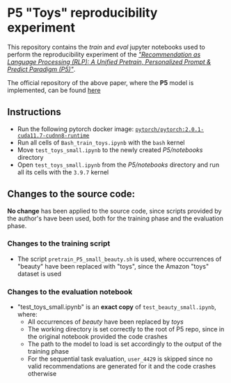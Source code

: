 # P5 "Toys" reproducibility experiment

This repository contains the *train* and *eval* jupyter notebooks used to perform the reproducibility experiment of the
[*"Recommendation as Language Processing (RLP): A Unified Pretrain, Personalized Prompt & Predict Paradigm (P5)"*](https://arxiv.org/pdf/2203.13366.pdf).

The official repository of the above paper, where the **P5** model is implemented, 
can be found [here](https://github.com/jeykigung/P5) 


## Instructions

- Run the following pytorch docker image: [`pytorch/pytorch:2.0.1-cuda11.7-cudnn8-runtime`](https://hub.docker.com/layers/pytorch/pytorch/2.0.1-cuda11.7-cudnn8-runtime/images/sha256-82e0d379a5dedd6303c89eda57bcc434c40be11f249ddfadfd5673b84351e806)
- Run all cells of `Bash_train_toys.ipynb` with the `bash` kernel
- Move `test_toys_small.ipynb` to the newly created *P5/notebooks* directory
- Open `test_toys_small.ipynb` from the *P5/notebooks* directory and run all its cells with the `3.9.7` kernel

## Changes to the source code:

**No change** has been applied to the source code, since scripts provided by the author's have been used, both for the 
training phase and the evaluation phase.

### Changes to the training script
 
* The script `pretrain_P5_small_beauty.sh` is used, where occurrences of "beauty" have been replaced with 
  "toys", since the Amazon "toys" dataset is used

### Changes to the evaluation notebook

* "test_toys_small.ipynb" is an **exact copy** of `test_beauty_small.ipynb`, where:
  * All occurrences of *beauty* have been replaced by *toys*
  * The working directory is set correctly to the root of P5 repo, since in the original notebook provided the code crashes
  * The path to the model to load is set accordingly to the output of the training phase
  * For the sequential task evaluation, `user_4429` is skipped since no valid recommendations are generated for it and the code crashes otherwise
